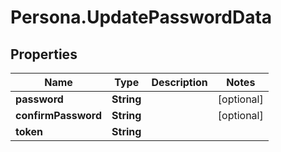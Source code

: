 # Persona.UpdatePasswordData

## Properties

Name | Type | Description | Notes
------------ | ------------- | ------------- | -------------
**password** | **String** |  | [optional] 
**confirmPassword** | **String** |  | [optional] 
**token** | **String** |  | 



